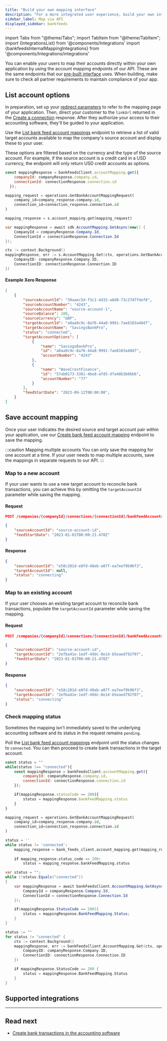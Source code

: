 ```yaml
---
title: "Build your own mapping interface"
description: "For a more integrated user experience, build your own interface using our API's account mapping endpoints"
sidebar_label: Map via API
displayed_sidebar: bankfeeds
---
```


import Tabs from "@theme/Tabs";
import TabItem from "@theme/TabItem";
import {IntegrationsList} from '@components/Integrations'
import {bankfeedsInternalMappingIntegrations} from '@components/Integrations/integrations'

You can enable your users to map their accounts directly within your own application by using the account mapping endpoints of our API. These are the same endpoints that our [pre-built interface](/bank-feeds/mapping/codat-ui) uses. When building, make sure to check all partner requirements to maintain compliance of your app.

## List account options

In preparation, set up your [redirect parameters](/auth-flow/customize/set-up-redirects) to refer to the mapping page of your application. Then, direct your customer to the `linkUrl` returned in the [Create a connection](/bank-feeds/create-account#create-a-connection) response. After they authorize your access to their accounting software, they'll be guided to your application.

Use the [List bank feed account mappings](/bank-feeds-api#/operations/get-bank-account-mapping) endpoint to retrieve a list of valid target accounts available to map the company's source account and display these to your user. 

These options are filtered based on the currency and the type of the source account. For example, if the source account is a credit card in a USD currency, the endpoint will only return USD credit accounts as options.

<Tabs>

<TabItem value="nodejs" label="TypeScript">

```javascript
const mappingResponse = bankFeedsClient.accountMapping.get({
    companyId: companyResponse.company.id,
    connectionId: connectionResponse.connection.id
  });
```

</TabItem>

<TabItem value="python" label="Python">

```python
mapping_request = operations.GetBankAccountMappingRequest(
    company_id=company_response.company.id,
    connection_id=connection_response.connection.id
)

mapping_response = s.account_mapping.get(mapping_request)
```

</TabItem>

<TabItem value="csharp" label="C#">

```csharp
var mappingResponse = await sdk.AccountMapping.GetAsync(new() {
	CompanyId = companyResponse.Company.Id,
    ConnectionId = connectionResponse.Connection.Id
});
```

</TabItem>

<TabItem value="go" label="Go">

```go
ctx := context.Background()
mappingResponse, err := s.AccountMapping.Get(ctx, operations.GetBankAccountMappingRequest{
    CompanyID: companyResponse.Company.ID,
    ConnectionID: connectionResponse.Connection.ID
})
```
</TabItem>

</Tabs>

#### Example Xero Response

```json
[
	{
		"sourceAccountId": "39aaec5d-f3c1-4d15-a8d8-73c27d7fdef8",
		"sourceAccountNumber": "4243",
		"sourceAccountName": "source-account-1",
		"sourceBalance": 100,
		"sourceCurrency": "GBP",
		"targetAccountId": "a0aa9c9c-8a76-44a8-9991-7ae8103a40d7",
		"targetAccountName": "SavingsBankPro",
		"status": "connected",
		"targetAccountOptions": [
			{
				"name": "SavingsBankPro",
				"id": "a0aa9c9c-8a76-44a8-9991-7ae8103a40d7",
				"accountNumber": "4243"
			},
			{
				"name": "WaveCrestFinance",
				"id": "57ab0173-3381-4be8-afd5-dfa48b3b0bb6",
				"accountNumber": "77"
			}
		],
		"feedStartDate": "2023-09-12T00:00:00",
	}
]
```

## Save account mapping

Once your user indicates the desired source and target account pair within your application, use our [Create bank feed account mapping](/bank-feeds-api#/operations/create-bank-account-mapping) endpoint to save the mapping. 

:::caution Mapping multiple accounts
You can only save the mapping for one account at a time. If your user needs to map multiple accounts, save the mappings in separate requests to our API.
:::

### Map to a new account

If your user wants to use a new target account to reconcile bank transactions, you can achieve this by omitting the `targetAccountId` parameter while saving the mapping.

<Tabs>

<TabItem value="HTTP" label="HTTP">

#### Request

```json
POST /companies/{companyId}/connections/{connectionId}/bankFeedAccounts/mapping

{
    "sourceAccountId": "source-account-id",
    "feedStartDate": "2023-01-01T00:00:21.470Z"
}
```
#### Response

```json
{
	"sourceAccountId": "e58c281d-e8fd-48eb-a07f-ea7eef9b96f3",
    "targetAccountId": null,
    "status": "connecting"
}
```
</TabItem >

</Tabs>

### Map to an existing account

If your user chooses an existing target account to reconcile bank transactions, populate the `targetAccountId` parameter while saving the mapping.

<Tabs>

<TabItem value="HTTP" label="HTTP">

#### Request

```json
POST /companies/{companyId}/connections/{connectionId}/bankFeedAccounts/mapping

{
    "sourceAccountId": "source-account-id",
    "targetAccountId": "2efba41e-1edf-49dc-8e14-b5eaed792f07",
    "feedStartDate": "2023-01-01T00:00:21.470Z"
}
```
#### Response

```json
{
    "sourceAccountId": "e58c281d-e8fd-48eb-a07f-ea7eef9b96f3",
    "targetAccountId": "2efba41e-1edf-49dc-8e14-b5eaed792f07",
    "status": "connecting"
}
```
</TabItem >

</Tabs>

### Check mapping status

Sometimes the mapping isn't immediately saved to the underlying accounting software and its status in the request remains `pending`. 

Poll the [List bank feed account mappings](/bank-feeds-api#/operations/get-bank-account-mapping) endpoint until the status changes to `connected`. You can then proceed to create bank transactions in the target account.

<Tabs>

<TabItem value="nodejs" label="TypeScript">

```javascript
const status = ""
while(status !== "connected"){
	const mappingResponse = bankFeedsClient.accountMapping.get({
		companyId: companyResponse.company.id,
		connectionId: connectionResponse.connection.id
	});

	if(mappingResponse.statusCode == 200){
		status = mappingResponse.bankFeedMapping.status
	}
}
```

</TabItem>

<TabItem value="python" label="Python">

```python
mapping_request = operations.GetBankAccountMappingRequest(
    company_id=company_response.company.id,
    connection_id=connection_response.connection.id
)

status = ''
while status != 'connected':
	mapping_response = bank_feeds_client.account_mapping.get(mapping_request)
	
	if mapping_response.status_code == 200:
		status = mapping_response.bankFeedMapping.status
```

</TabItem>

<TabItem value="csharp" label="C#">

```csharp
var status = "";
while (!status.Equals("connected"))
{
	var mappingResponse = await bankFeedsClient.AccountMapping.GetAsync(new() {
		CompanyId = companyResponse.Company.Id,
		ConnectionId = connectionResponse.Connection.Id
	});

	if(mappingResponse.StatusCode == 200){
		status = mappingResponse.BankFeedMapping.Status;
	}
}
```

</TabItem>

<TabItem value="go" label="Go">

```go
status := ""
for status != "connected" {
	ctx := context.Background()
	mappingResponse, err := bankFeedsClient.AccountMapping.Get(ctx, operations.GetBankAccountMappingRequest{
		CompanyID: companyResponse.Company.ID,
    	ConnectionID: connectionResponse.Connection.ID
	})

	if mappingResponse.StatusCode == 200 {
		status = mappingResponse.BankFeedMapping.Status
	}
}
```
</TabItem>

</Tabs>

## Supported integrations

<IntegrationsList integrations={bankfeedsInternalMappingIntegrations}/>

---
## Read next

* [Create bank transactions in the accounting software](/bank-feeds/pushing-transactions)